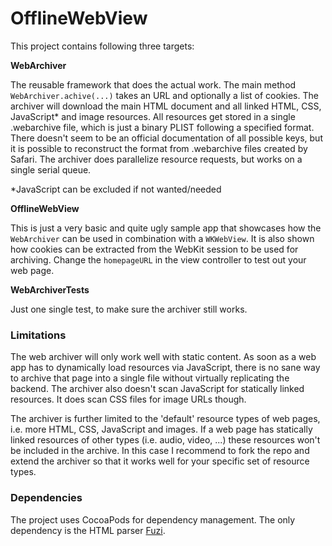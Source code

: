 # OfflineWebView

This project contains following three targets:

**WebArchiver**

The reusable framework that does the actual work. The main method `WebArchiver.achive(...)` takes an URL and optionally a list of cookies. The archiver will download the main HTML document and all linked HTML, CSS, JavaScript* and image resources. All resources get stored in a single .webarchive file, which is just a binary PLIST following a specified format. There doesn't seem to be an official documentation of all possible keys, but it is possible to reconstruct the format from .webarchive files created by Safari. The archiver does parallelize resource requests, but works on a single serial queue.

*JavaScript can be excluded if not wanted/needed

**OfflineWebView**

This is just a very basic and quite ugly sample app that showcases how the `WebArchiver` can be used in combination with a `WKWebView`. It is also shown how cookies can be extracted from the WebKit session to be used for archiving. Change the `homepageURL` in the view controller to test out your web page.

**WebArchiverTests**

Just one single test, to make sure the archiver still works.

### Limitations

The web archiver will only work well with static content. As soon as a web app has to dynamically load resources via JavaScript, there is no sane way to archive that page into a single file without virtually replicating the backend. The archiver also doesn't scan JavaScript for statically linked resources. It does scan CSS files for image URLs though.

The archiver is further limited to the 'default' resource types of web pages, i.e. more HTML, CSS, JavaScript and images. If a web page has statically linked resources of other types (i.e. audio, video, ...) these resources won't be included in the archive. In this case I recommend to fork the repo and extend the archiver so that it works well for your specific set of resource types.

### Dependencies

The project uses CocoaPods for dependency management. The only dependency is the HTML parser [Fuzi](https://github.com/cezheng/Fuzi).